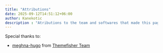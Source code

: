 ```yaml
---
title: "Attributions"
date: 2025-09-12T14:51:12+06:00
author: Kanekotic
description : "Atributions to the team and softwares that made this page possible"
---
```

Special thanks to:

- [meghna-hugo](https://github.com/themefisher/meghna-hugo) from [Themefisher Team](https://www.themefisher.com)
